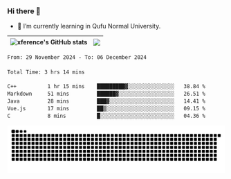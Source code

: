 ### Hi there 👋

<!--
**xference/xference** is a ✨ _special_ ✨ repository because its `README.md` (this file) appears on your GitHub profile.

Here are some ideas to get you started:

- 🔭 I’m currently working on ...

- 👯 I’m looking to collaborate on ...
- 🤔 I’m looking for help with ...
- 💬 Ask me about ...
- 📫 How to reach me: ...
- 😄 Pronouns: ...
- ⚡ Fun fact: ...
-->
- 🌱 I’m currently learning in Qufu Normal University.


| <img src="https://github-readme-stats.vercel.app/api?username=xference&show_icons=true&theme=ambient_gradient" alt="xference's GitHub stats" align="center"/> | <img src="https://github-readme-streak-stats.herokuapp.com/?user=xference"  style="zoom:100%;" align="center"/> |
| ------------------------------------------------------------ | ------------------------------------------------------------ |

<!--START_SECTION:waka-->

```txt
From: 29 November 2024 - To: 06 December 2024

Total Time: 3 hrs 14 mins

C++          1 hr 15 mins    █████████▓░░░░░░░░░░░░░░░   38.84 %
Markdown     51 mins         ██████▓░░░░░░░░░░░░░░░░░░   26.51 %
Java         28 mins         ███▓░░░░░░░░░░░░░░░░░░░░░   14.41 %
Vue.js       17 mins         ██▒░░░░░░░░░░░░░░░░░░░░░░   09.15 %
C            8 mins          █░░░░░░░░░░░░░░░░░░░░░░░░   04.36 %
```

<!--END_SECTION:waka-->

<picture>
  <source media="(prefers-color-scheme: dark)" srcset="https://raw.githubusercontent.com/xference/xference/output/github-contribution-grid-snake-dark.svg" />
  <source media="(prefers-color-scheme: light)" srcset="https://raw.githubusercontent.com/xference/xference/output/github-contribution-grid-snake.svg" />
  <img alt="github-snake" src="https://raw.githubusercontent.com/xference/xference/output/github-contribution-grid-snake.svg" />
</picture>
